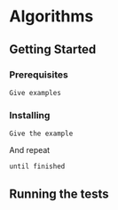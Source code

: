 # Algorithms 



## Getting Started



### Prerequisites



```
Give examples
```

### Installing



```
Give the example
```

And repeat

```
until finished
```



## Running the tests




